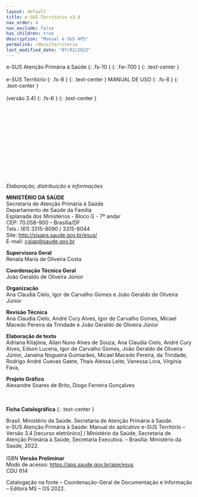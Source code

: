 ```yaml
---
layout: default
title: e-SUS Território v3.4
nav_order: 4
nav_exclude: false
has_children: true
description: "Manual e-SUS APS"
permalink: /docs/territorio
last_modified_date: "07/02/2022"
---
```


e-SUS Atenção Primária à Saúde
{: .fs-10 }
{: .fw-700 }
{: .text-center }
<br>
<br>
e-SUS Território
{: .fs-8 }
{: .text-center }
MANUAL DE USO
{: .fs-8 }
{: .text-center }
<br>
<br>
(versão 3.4)
{: .fs-6 }
{: .text-center }
<br>
<br>
<br>
<br>
<br>
<br>
<br>
<br>
<br>
<br>
<br>
<br>
<br>
<br>
*Elaboração, distribuição e informações*<br>

**MINISTÉRIO DA SAÚDE**<br>
Secretaria de Atenção Primária à Saúde<br>
Departamento de Saúde da Família<br>
Esplanada dos Ministérios - Bloco G - 7º andar<br>
CEP: 70.058-900 – Brasília/DF<br>
Tels.: (61) 3315-8090 / 3315-8044<br>
Site: <http://sisaps.saude.gov.br/esus/><br>
E-mail: <cgiap@saude.gov.br>

**Supervisora Geral**<br>
Renata Maria de Oliveira Costa

**Coordenação Técnica Geral**<br>
João Geraldo de Oliveira Júnior

**Organização**<br>
Ana Claudia Cielo, Igor de Carvalho Gomes e João Geraldo de Oliveira Júnior

**Revisão Técnica**<br>
Ana Claudia Cielo, André Cury Alves, Igor de Carvalho Gomes, Micael Macedo Pereira da Trindade e João Geraldo de Oliveira Júnior

**Elaboração de texto**<br>
Adriana Kitajima, Allan Nuno Alves de Souza, Ana Claudia Cielo, André Cury Alves, Edson Lucena, Igor de Carvalho Gomes, João Geraldo de Oliveira Júnior, Janaína Nogueira Guimarães, Micael Macedo Pereira, da Trindade, Rodrigo André Cuevas Gaete, Thaís Alessa Leite, Vanessa Lora, Virgínia Fava,

**Projeto Gráfico**<br>
Alexandre Soares de Brito, Diogo Ferreira Gonçalves
<br>
<br>
<br>

**Ficha Catalográfica**
{: .text-center }

Brasil. Ministério da Saúde. Secretaria de Atenção Primária à Saúde.<br>
e-SUS Atenção Primária à Saúde: Manual do aplicativo e-SUS Território – Versão 3.4 [recurso eletrônico] / Ministério da Saúde, Secretaria de Atenção Primária à Saúde, Secretaria Executiva. – Brasília: Ministério da Saúde, 2022.<br>
<br>
ISBN **Versão Preliminar**<br>
Modo de acesso: <https://aps.saude.gov.br/ape/esus><br>
CDU 614<br>

Catalogação na fonte – Coordenação-Geral de Documentação e Informação – Editora MS – OS 2022.
